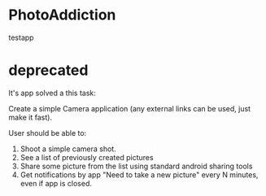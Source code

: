 # PhotoAddiction
testapp

# deprecated

It's app solved a this task:

Create a simple Camera application (any external links can be used, just make it fast). 

User should be able to:
1. Shoot a simple camera shot.
2. See a list of previously created pictures
3. Share some picture from the list using standard android sharing tools
4. Get notifications by app "Need to take a new picture" every N minutes, even if app is closed.
